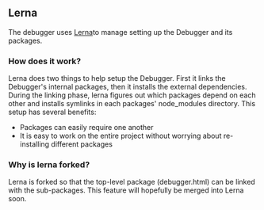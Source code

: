 ## Lerna

The debugger uses [Lerna](https://github.com/lerna/lerna)to manage setting up
the Debugger and its packages.

### How does it work?

Lerna does two things to help setup the Debugger. First it links the Debugger's internal packages, then it installs the external dependencies.
During the linking phase, lerna figures out which packages depend on each other and installs symlinks in each packages' node_modules directory.
This setup has several benefits:

* Packages can easily require one another
* It is easy to work on the entire project without worrying about re-installing different packages

### Why is lerna forked?

Lerna is forked so that the top-level package (debugger.html) can be linked with the sub-packages. This feature will hopefully be merged into Lerna soon.
